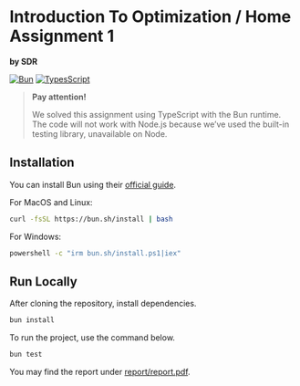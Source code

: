 # Introduction To Optimization / Home Assignment 1

**by SDR**

[![Bun][Bun.js]][Bun-url] [![TypesScript][TypeScript-logo]][TypeScript-url]

> **Pay attention!**
>
> We solved this assignment using TypeScript with the Bun runtime. The code will
> not work with Node.js because we&CloseCurlyQuote;ve used the built-in testing library,
> unavailable on Node.

## Installation

You can install Bun using their
[official guide](https://bun.sh/docs/installation).

For MacOS and Linux:

```bash
curl -fsSL https://bun.sh/install | bash
```

For Windows:

```bash
powershell -c "irm bun.sh/install.ps1|iex"
```

## Run Locally

After cloning the repository, install dependencies.

```bash
bun install
```

To run the project, use the command below.

```bash
bun test
```

You may find the report under [report/report.pdf](/report/report.pdf).

[Bun.js]: https://img.shields.io/badge/Bun-%23000000.svg?style=for-the-badge&logo=bun&logoColor=white
[Bun-url]: https://bun.sh/
[TypeScript-logo]: https://img.shields.io/badge/typescript-000000.svg?style=for-the-badge&logo=typescript&logoColor=white
[TypeScript-url]: https://www.typescriptlang.org/
